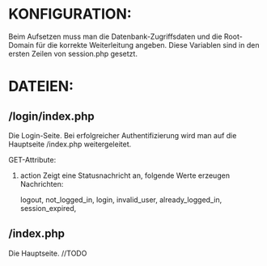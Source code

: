 KONFIGURATION:
==============

Beim Aufsetzen muss man die Datenbank-Zugriffsdaten und die Root-Domain für die korrekte Weiterleitung angeben.
Diese Variablen sind in den ersten Zeilen von session.php gesetzt. 

DATEIEN:
========
/login/index.php
---------------
Die Login-Seite. 
Bei erfolgreicher Authentifizierung wird man auf die Hauptseite /index.php weitergeleitet.

GET-Attribute: 

1. action
    Zeigt eine Statusnachricht an, folgende Werte erzeugen Nachrichten:
    
    logout,
    not_logged_in,
    login,
    invalid_user,
    already_logged_in,
    session_expired,
   
/index.php
----------
Die Hauptseite.
//TODO
